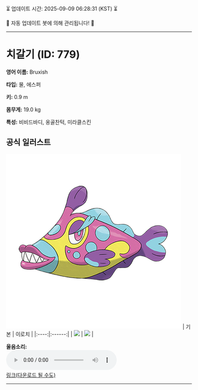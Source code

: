 
⏳ 업데이트 시간: 2025-09-09 06:28:31 (KST) ⏳

🤖 자동 업데이트 봇에 의해 관리됩니다! 🤖

---

# 치갈기 (ID: 779)
**영어 이름:** Bruxish

**타입:** 물, 에스퍼

**키:** 0.9 m

**몸무게:** 19.0 kg

**특성:** 비비드바디, 옹골찬턱, 미라클스킨

## 공식 일러스트
![](https://raw.githubusercontent.com/PokeAPI/sprites/master/sprites/pokemon/other/official-artwork/779.png)
| 기본 | 이로치 |
|:----:|:------:|
| <img src="http://play.pokemonshowdown.com/sprites/ani/bruxish.gif" width="200"> | <img src="http://play.pokemonshowdown.com/sprites/ani-shiny/bruxish.gif" width="200"> |

**울음소리:**<br><audio controls src="https://raw.githubusercontent.com/PokeAPI/cries/main/cries/pokemon/latest/779.ogg"></audio><br> [링크(다운로드 될 수도)](https://raw.githubusercontent.com/PokeAPI/cries/main/cries/pokemon/latest/779.ogg)


---
